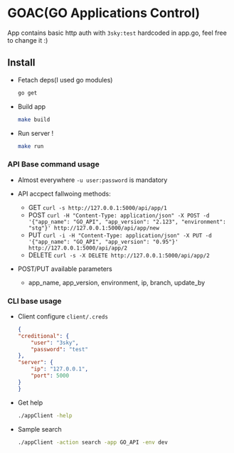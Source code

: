 # GOAC(GO Applications Control)

App contains basic http auth with `3sky:test` hardcoded in app.go, feel free to change it :)

## Install

- Fetach deps(I used go modules)

  ```bash
  go get
  ```

- Build app

  ```bash
  make build
  ```

- Run server !

  ```bash
  make run
  ```

### API Base command usage

- Almost everywhere `-u user:password` is mandatory
- API accpect fallwoing methods:

    - GET `curl -s http://127.0.0.1:5000/api/app/1`
    - POST `curl -H "Content-Type: application/json" -X POST -d '{"app_name": "GO_API", "app_version": "2.123", "environment": "stg"}' http://127.0.0.1:5000/api/app/new`
    - PUT `curl -i -H "Content-Type: application/json" -X PUT -d '{"app_name": "GO_API", "app_version": "0.95"}' http://127.0.0.1:5000/api/app/2`
    - DELETE `curl -s -X DELETE http://127.0.0.1:5000/api/app/2`

- POST/PUT available parameters

    - app_name, app_version, environment, ip, branch, update_by


### CLI base usage

- Client configure `client/.creds`

    ```json
    {
    "creditional": {
        "user": "3sky",
        "password": "test"
    },
    "server": {
        "ip": "127.0.0.1",
        "port": 5000
    }
    }
    ```

- Get help

    ```bash
    ./appClient -help
    ```

- Sample search

    ```bash
   ./appClient -action search -app GO_API -env dev
    ```
